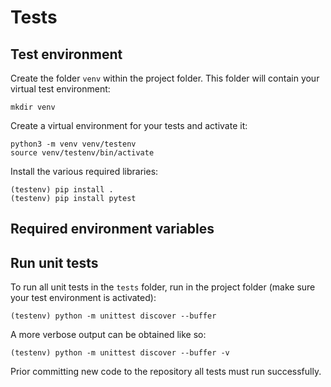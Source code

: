 # Tests

## Test environment
Create the folder `venv` within the project folder. This folder will contain your virtual test environment:
```
mkdir venv
```
Create a virtual environment for your tests and activate it:
```
python3 -m venv venv/testenv
source venv/testenv/bin/activate
```
Install the various required libraries:
```
(testenv) pip install .
(testenv) pip install pytest
```

## Required environment variables

## Run unit tests
To run all unit tests in the `tests` folder, run in the project folder (make sure your test environment is activated):
```
(testenv) python -m unittest discover --buffer
```
A more verbose output can be obtained like so:
```
(testenv) python -m unittest discover --buffer -v
```
Prior committing new code to the repository all tests must run successfully.
